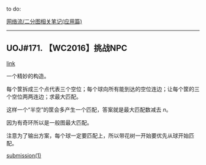 to do:

[网络流/二分图相关笔记(应用篇)](https://www.luogu.com.cn/blog/command-block/wang-lao-liu-xiang-guan-bi-ji)

---

## UOJ#171. 【WC2016】挑战NPC

[link](https://uoj.ac/problem/171)

一个精妙的构造。

每个筐拆成三个点代表三个空位；每个球向所有能到达的空位连边；让每个筐的三个空位两两连边；求最大匹配。

这样一个“半空”的筐会多产生一个匹配，答案就是最大匹配数减去 $n$。

因为有奇环所以是一般图最大匹配。

注意为了输出方案，每个球一定要匹配上，所以带花树一开始要优先从球开始匹配。

[submission(1)](https://uoj.ac/submission/520156)

